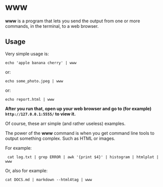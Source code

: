 # www

**www** is a program that lets you send the output from one or more commands, in the terminal, to a web browser.

## Usage

Very simple usage is:

```
echo 'apple banana cherry' | www
```

or:
```
echo some_photo.jpeg | www
```

or:
```
echo report.html | www
```

**After you run that, open up your web browser and go to (for example) `http://127.0.0.1:5555/` to view it.**

Of course, these arr simple (and rather useless) examples.

The power of the **www** command is when you get command line tools to output something complex.
Such as HTML or images.

For example:
```
 cat log.txt | grep ERROR | awk '{print $4}' | histogram | htmlplot | www
```

Or, also for example:
```
cat DOCS.md | markdown --html4tag | www
```
